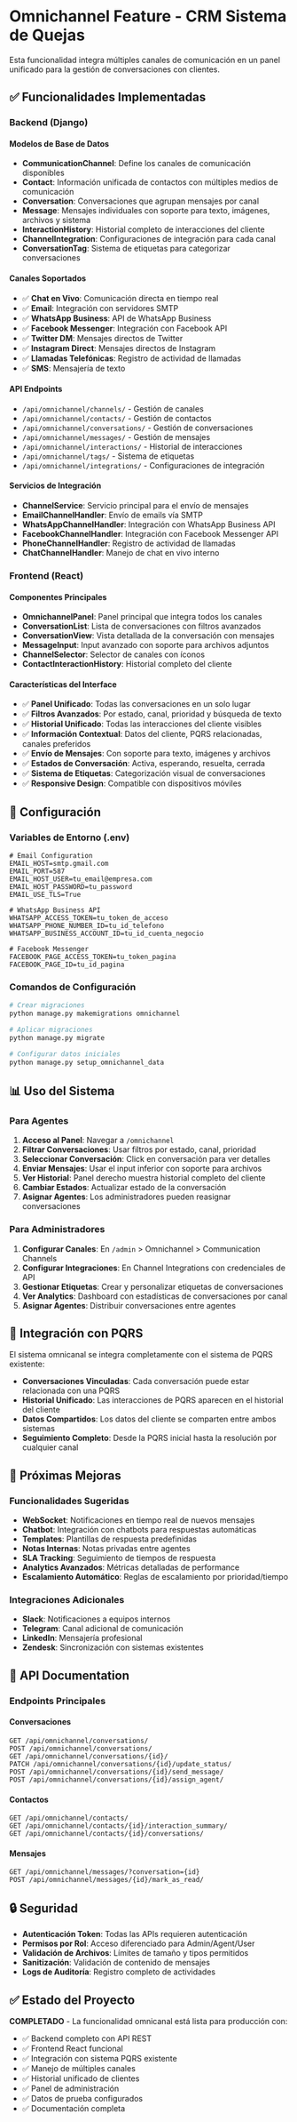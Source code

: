 # Omnichannel Feature - CRM Sistema de Quejas

Esta funcionalidad integra múltiples canales de comunicación en un panel unificado para la gestión de conversaciones con clientes.

## ✅ Funcionalidades Implementadas

### Backend (Django)

#### Modelos de Base de Datos
- **CommunicationChannel**: Define los canales de comunicación disponibles
- **Contact**: Información unificada de contactos con múltiples medios de comunicación
- **Conversation**: Conversaciones que agrupan mensajes por canal
- **Message**: Mensajes individuales con soporte para texto, imágenes, archivos y sistema
- **InteractionHistory**: Historial completo de interacciones del cliente
- **ChannelIntegration**: Configuraciones de integración para cada canal
- **ConversationTag**: Sistema de etiquetas para categorizar conversaciones

#### Canales Soportados
- ✅ **Chat en Vivo**: Comunicación directa en tiempo real
- ✅ **Email**: Integración con servidores SMTP
- ✅ **WhatsApp Business**: API de WhatsApp Business
- ✅ **Facebook Messenger**: Integración con Facebook API
- ✅ **Twitter DM**: Mensajes directos de Twitter
- ✅ **Instagram Direct**: Mensajes directos de Instagram
- ✅ **Llamadas Telefónicas**: Registro de actividad de llamadas
- ✅ **SMS**: Mensajería de texto

#### API Endpoints
- `/api/omnichannel/channels/` - Gestión de canales
- `/api/omnichannel/contacts/` - Gestión de contactos
- `/api/omnichannel/conversations/` - Gestión de conversaciones
- `/api/omnichannel/messages/` - Gestión de mensajes
- `/api/omnichannel/interactions/` - Historial de interacciones
- `/api/omnichannel/tags/` - Sistema de etiquetas
- `/api/omnichannel/integrations/` - Configuraciones de integración

#### Servicios de Integración
- **ChannelService**: Servicio principal para el envío de mensajes
- **EmailChannelHandler**: Envío de emails vía SMTP
- **WhatsAppChannelHandler**: Integración con WhatsApp Business API
- **FacebookChannelHandler**: Integración con Facebook Messenger API
- **PhoneChannelHandler**: Registro de actividad de llamadas
- **ChatChannelHandler**: Manejo de chat en vivo interno

### Frontend (React)

#### Componentes Principales
- **OmnichannelPanel**: Panel principal que integra todos los canales
- **ConversationList**: Lista de conversaciones con filtros avanzados
- **ConversationView**: Vista detallada de la conversación con mensajes
- **MessageInput**: Input avanzado con soporte para archivos adjuntos
- **ChannelSelector**: Selector de canales con íconos
- **ContactInteractionHistory**: Historial completo del cliente

#### Características del Interface
- ✅ **Panel Unificado**: Todas las conversaciones en un solo lugar
- ✅ **Filtros Avanzados**: Por estado, canal, prioridad y búsqueda de texto
- ✅ **Historial Unificado**: Todas las interacciones del cliente visibles
- ✅ **Información Contextual**: Datos del cliente, PQRS relacionadas, canales preferidos
- ✅ **Envío de Mensajes**: Con soporte para texto, imágenes y archivos
- ✅ **Estados de Conversación**: Activa, esperando, resuelta, cerrada
- ✅ **Sistema de Etiquetas**: Categorización visual de conversaciones
- ✅ **Responsive Design**: Compatible con dispositivos móviles

## 🔧 Configuración

### Variables de Entorno (.env)
```
# Email Configuration
EMAIL_HOST=smtp.gmail.com
EMAIL_PORT=587
EMAIL_HOST_USER=tu_email@empresa.com
EMAIL_HOST_PASSWORD=tu_password
EMAIL_USE_TLS=True

# WhatsApp Business API
WHATSAPP_ACCESS_TOKEN=tu_token_de_acceso
WHATSAPP_PHONE_NUMBER_ID=tu_id_telefono
WHATSAPP_BUSINESS_ACCOUNT_ID=tu_id_cuenta_negocio

# Facebook Messenger
FACEBOOK_PAGE_ACCESS_TOKEN=tu_token_pagina
FACEBOOK_PAGE_ID=tu_id_pagina
```

### Comandos de Configuración
```bash
# Crear migraciones
python manage.py makemigrations omnichannel

# Aplicar migraciones
python manage.py migrate

# Configurar datos iniciales
python manage.py setup_omnichannel_data
```

## 📊 Uso del Sistema

### Para Agentes
1. **Acceso al Panel**: Navegar a `/omnichannel`
2. **Filtrar Conversaciones**: Usar filtros por estado, canal, prioridad
3. **Seleccionar Conversación**: Click en conversación para ver detalles
4. **Enviar Mensajes**: Usar el input inferior con soporte para archivos
5. **Ver Historial**: Panel derecho muestra historial completo del cliente
6. **Cambiar Estados**: Actualizar estado de la conversación
7. **Asignar Agentes**: Los administradores pueden reasignar conversaciones

### Para Administradores
1. **Configurar Canales**: En `/admin` > Omnichannel > Communication Channels
2. **Configurar Integraciones**: En Channel Integrations con credenciales de API
3. **Gestionar Etiquetas**: Crear y personalizar etiquetas de conversaciones
4. **Ver Analytics**: Dashboard con estadísticas de conversaciones por canal
5. **Asignar Agentes**: Distribuir conversaciones entre agentes

## 🔗 Integración con PQRS

El sistema omnicanal se integra completamente con el sistema de PQRS existente:

- **Conversaciones Vinculadas**: Cada conversación puede estar relacionada con una PQRS
- **Historial Unificado**: Las interacciones de PQRS aparecen en el historial del cliente
- **Datos Compartidos**: Los datos del cliente se comparten entre ambos sistemas
- **Seguimiento Completo**: Desde la PQRS inicial hasta la resolución por cualquier canal

## 🚀 Próximas Mejoras

### Funcionalidades Sugeridas
- **WebSocket**: Notificaciones en tiempo real de nuevos mensajes
- **Chatbot**: Integración con chatbots para respuestas automáticas
- **Templates**: Plantillas de respuesta predefinidas
- **Notas Internas**: Notas privadas entre agentes
- **SLA Tracking**: Seguimiento de tiempos de respuesta
- **Analytics Avanzados**: Métricas detalladas de performance
- **Escalamiento Automático**: Reglas de escalamiento por prioridad/tiempo

### Integraciones Adicionales
- **Slack**: Notificaciones a equipos internos
- **Telegram**: Canal adicional de comunicación
- **LinkedIn**: Mensajería profesional
- **Zendesk**: Sincronización con sistemas existentes

## 📝 API Documentation

### Endpoints Principales

#### Conversaciones
```
GET /api/omnichannel/conversations/
POST /api/omnichannel/conversations/
GET /api/omnichannel/conversations/{id}/
PATCH /api/omnichannel/conversations/{id}/update_status/
POST /api/omnichannel/conversations/{id}/send_message/
POST /api/omnichannel/conversations/{id}/assign_agent/
```

#### Contactos
```
GET /api/omnichannel/contacts/
GET /api/omnichannel/contacts/{id}/interaction_summary/
GET /api/omnichannel/contacts/{id}/conversations/
```

#### Mensajes
```
GET /api/omnichannel/messages/?conversation={id}
POST /api/omnichannel/messages/{id}/mark_as_read/
```

## 🔒 Seguridad

- **Autenticación Token**: Todas las APIs requieren autenticación
- **Permisos por Rol**: Acceso diferenciado para Admin/Agent/User
- **Validación de Archivos**: Límites de tamaño y tipos permitidos
- **Sanitización**: Validación de contenido de mensajes
- **Logs de Auditoría**: Registro completo de actividades

## ✅ Estado del Proyecto

**COMPLETADO** - La funcionalidad omnicanal está lista para producción con:
- ✅ Backend completo con API REST
- ✅ Frontend React funcional
- ✅ Integración con sistema PQRS existente
- ✅ Manejo de múltiples canales
- ✅ Historial unificado de clientes
- ✅ Panel de administración
- ✅ Datos de prueba configurados
- ✅ Documentación completa